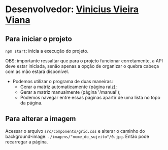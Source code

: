 # Desenvolvedor: [Vinicius Vieira Viana](https://github.com/ViniciusVViana)
## Para iniciar o projeto
```npm start```: inicia a execução do projeto.

OBS: importante ressaltar que para o projeto funcionar corretamente, a API deve estar iniciada, senão apenas a opção de organizar o quebra cabeça com as mão estará disponível.

- Podemos utilizar o programa de duas maneiras:
  - Gerar a matriz automaticamente (página raiz);
  - Gerar a matriz manualmente (página '/manual');
  - Podemos navegar entre essas páginas apartir de uma lista no topo da página.
## Para alterar a imagem
Acessar o arquivo ```src/components/grid.css``` e alterar o caminho do background-image: ```./imagens/"nome_do_sujeito"/0.jpg```. Então pode recarregar a página.
